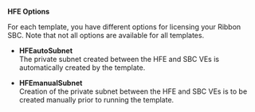 **HFE Options**

For each template, you have different options for licensing your Ribbon SBC. Note that not all options are available for all templates.

  - **HFEautoSubnet**   
    The private subnet created between the HFE and SBC VEs is automatically created by the template.

  - **HFEmanualSubnet**   
   Creation of the private subnet between the HFE and SBC VEs is to be created manually prior to running the template.


